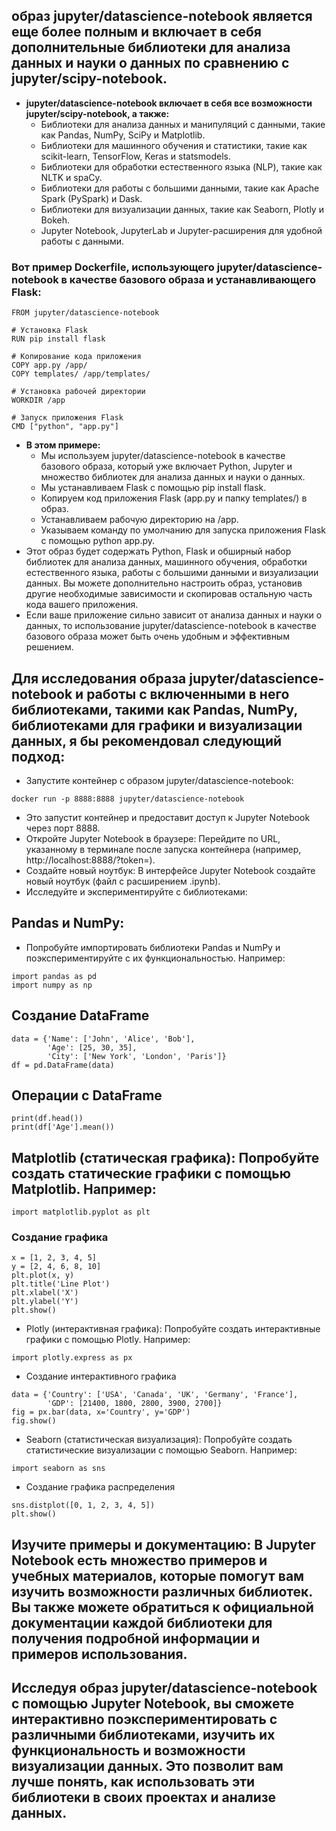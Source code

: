 ## образ jupyter/datascience-notebook является еще более полным и включает в себя дополнительные библиотеки для анализа данных и науки о данных по сравнению с jupyter/scipy-notebook.

* **jupyter/datascience-notebook включает в себя все возможности jupyter/scipy-notebook, а также:**
  * Библиотеки для анализа данных и манипуляций с данными, такие как Pandas, NumPy, SciPy и Matplotlib.
  * Библиотеки для машинного обучения и статистики, такие как scikit-learn, TensorFlow, Keras и statsmodels.
  * Библиотеки для обработки естественного языка (NLP), такие как NLTK и spaCy.
  * Библиотеки для работы с большими данными, такие как Apache Spark (PySpark) и Dask.
  * Библиотеки для визуализации данных, такие как Seaborn, Plotly и Bokeh.
  * Jupyter Notebook, JupyterLab и Jupyter-расширения для удобной работы с данными.

### Вот пример Dockerfile, использующего jupyter/datascience-notebook в качестве базового образа и устанавливающего Flask:
```
FROM jupyter/datascience-notebook

# Установка Flask
RUN pip install flask

# Копирование кода приложения
COPY app.py /app/
COPY templates/ /app/templates/

# Установка рабочей директории
WORKDIR /app

# Запуск приложения Flask
CMD ["python", "app.py"]
```

* **В этом примере:**
  * Мы используем jupyter/datascience-notebook в качестве базового образа, который уже включает Python, Jupyter и множество библиотек для анализа данных и науки о данных.
  * Мы устанавливаем Flask с помощью pip install flask.
  * Копируем код приложения Flask (app.py и папку templates/) в образ.
  * Устанавливаем рабочую директорию на /app.
  * Указываем команду по умолчанию для запуска приложения Flask с помощью python app.py.
* Этот образ будет содержать Python, Flask и обширный набор библиотек для анализа данных, машинного обучения, обработки естественного языка, работы с большими данными и визуализации данных. Вы можете дополнительно настроить образ, установив другие необходимые зависимости и скопировав остальную часть кода вашего приложения.
* Если ваше приложение сильно зависит от анализа данных и науки о данных, то использование jupyter/datascience-notebook в качестве базового образа может быть очень удобным и эффективным решением.


## Для исследования образа jupyter/datascience-notebook и работы с включенными в него библиотеками, такими как Pandas, NumPy, библиотеками для графики и визуализации данных, я бы рекомендовал следующий подход:
* Запустите контейнер с образом jupyter/datascience-notebook:
```
docker run -p 8888:8888 jupyter/datascience-notebook
```
* Это запустит контейнер и предоставит доступ к Jupyter Notebook через порт 8888.
* Откройте Jupyter Notebook в браузере: Перейдите по URL, указанному в терминале после запуска контейнера (например, http://localhost:8888/?token=<token>).
* Создайте новый ноутбук: В интерфейсе Jupyter Notebook создайте новый ноутбук (файл с расширением .ipynb).
* Исследуйте и экспериментируйте с библиотеками:

## Pandas и NumPy:
* Попробуйте импортировать библиотеки Pandas и NumPy и поэкспериментируйте с их функциональностью. Например:
```
import pandas as pd
import numpy as np
```

## Создание DataFrame
```
data = {'Name': ['John', 'Alice', 'Bob'],
        'Age': [25, 30, 35],
        'City': ['New York', 'London', 'Paris']}
df = pd.DataFrame(data)
```
## Операции с DataFrame
```
print(df.head())
print(df['Age'].mean())
```

## Matplotlib (статическая графика): Попробуйте создать статические графики с помощью Matplotlib. Например:
```
import matplotlib.pyplot as plt
```
### Создание графика
```
x = [1, 2, 3, 4, 5]
y = [2, 4, 6, 8, 10]
plt.plot(x, y)
plt.title('Line Plot')
plt.xlabel('X')
plt.ylabel('Y')
plt.show()
```

* Plotly (интерактивная графика): Попробуйте создать интерактивные графики с помощью Plotly. Например:
```
import plotly.express as px
```

* Создание интерактивного графика
```
data = {'Country': ['USA', 'Canada', 'UK', 'Germany', 'France'],
        'GDP': [21400, 1800, 2800, 3900, 2700]}
fig = px.bar(data, x='Country', y='GDP')
fig.show()
```

* Seaborn (статистическая визуализация): Попробуйте создать статистические визуализации с помощью Seaborn. Например:
```
import seaborn as sns
```

* Создание графика распределения
```
sns.distplot([0, 1, 2, 3, 4, 5])
plt.show()
```

## Изучите примеры и документацию: В Jupyter Notebook есть множество примеров и учебных материалов, которые помогут вам изучить возможности различных библиотек. Вы также можете обратиться к официальной документации каждой библиотеки для получения подробной информации и примеров использования.

## Исследуя образ jupyter/datascience-notebook с помощью Jupyter Notebook, вы сможете интерактивно поэкспериментировать с различными библиотеками, изучить их функциональность и возможности визуализации данных. Это позволит вам лучше понять, как использовать эти библиотеки в своих проектах и анализе данных.





